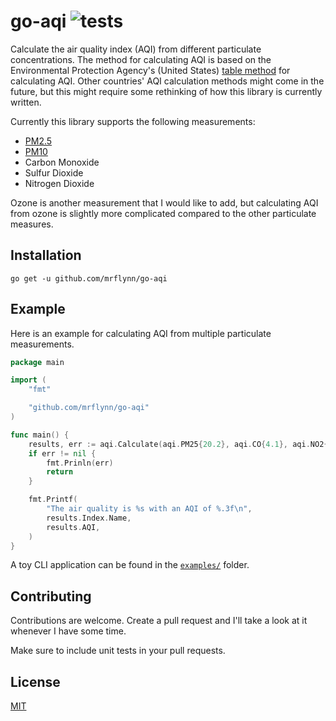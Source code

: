 # go-aqi ![tests](https://github.com/MrFlynn/go-aqi/workflows/Tests/badge.svg)
Calculate the air quality index (AQI) from different particulate concentrations.
The method for calculating AQI is based on the Environmental Protection Agency's
(United States) [table method](https://en.wikipedia.org/wiki/Air_quality_index#United_States) 
for calculating AQI. Other countries' AQI calculation methods might come in the
future, but this might require some rethinking of how this library is currently
written.

Currently this library supports the following measurements:

* [PM2.5](https://en.wikipedia.org/wiki/Particulates)
* [PM10](https://en.wikipedia.org/wiki/Particulates)
* Carbon Monoxide
* Sulfur Dioxide
* Nitrogen Dioxide

Ozone is another measurement that I would like to add, but calculating AQI from
ozone is slightly more complicated compared to the other particulate measures.

## Installation

```
go get -u github.com/mrflynn/go-aqi
```

## Example
Here is an example for calculating AQI from multiple particulate measurements.

```go
package main

import (
	"fmt"

	"github.com/mrflynn/go-aqi"
)

func main() {
	results, err := aqi.Calculate(aqi.PM25{20.2}, aqi.CO{4.1}, aqi.NO2{67.6})
	if err != nil {
		fmt.Prinln(err)
		return
	}

	fmt.Printf(
		"The air quality is %s with an AQI of %.3f\n",
		results.Index.Name,
		results.AQI,
	)
}
```

A toy CLI application can be found in the [`examples/`](examples/cli.go) folder.

## Contributing
Contributions are welcome. Create a pull request and I'll take a look at it
whenever I have some time.

Make sure to include unit tests in your pull requests.

## License

[MIT](LICENSE)

